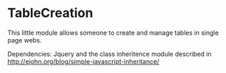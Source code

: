 TableCreation
=============

This little module allows someone to create and manage tables in single page webs.

Dependencies: Jquery and the class inheritence module described in http://ejohn.org/blog/simple-javascript-inheritance/
